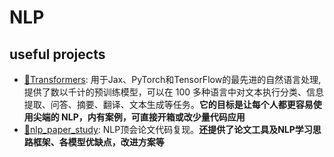 # NLP

## useful projects
- [🤗Transformers](https://github.com/Open-AI-Work/transformers): 用于Jax、PyTorch和TensorFlow的最先进的自然语言处理,提供了数以千计的预训练模型，可以在 100 多种语言中对文本执行分类、信息提取、问答、摘要、翻译、文本生成等任务。**它的目标是让每个人都更容易使用尖端的 NLP，内有案例，可直接开箱或改少量代码应用**
- [🤗nlp_paper_study](https://github.com/Open-AI-Work/nlp_paper_study): NLP顶会论文代码复现。**还提供了论文工具及NLP学习思路框架、各模型优缺点，改进方案等**
